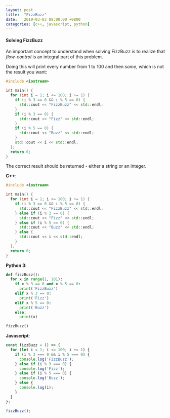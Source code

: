 ```yaml
---
layout: post
title:  "FizzBuzz"
date:   2019-03-03 08:00:00 +0800
categories: [c++, javascript, python]
---
```


#### Solving FizzBuzz

An important concept to understand when solving FizzBuzz is to realize that _flow-control_ is an integral part of this problem.

Doing this will print every number from 1 to 100 and then _some_, which is not the result you want:

```c++
#include <iostream>

int main() {
  for (int i = 1; i <= 100; i += 1) {
    if (i % 3 == 0 && i % 5 == 0) {
      std::cout << "FizzBuzz" << std::endl;
    }
    if (i % 3 == 0) {
      std::cout << "Fizz" << std::endl;
    }
    if (i % 5 == 0) {
      std::cout << "Buzz" << std::endl;
    }
    std::cout << i << std::endl;
  };
  return 0;
}
```

The correct result should be returned - either a string or an integer.

**C++**:

```c++
#include <iostream>

int main() {
  for (int i = 1; i <= 100; i += 1) {
    if (i % 3 == 0 && i % 5 == 0) {
      std::cout << "FizzBuzz" << std::endl;
    } else if (i % 3 == 0) {
      std::cout << "Fizz" << std::endl;
    } else if (i % 5 == 0) {
      std::cout << "Buzz" << std::endl;
    } else {
      std::cout << i << std::endl;
    }
  };
  return 0;
}
```

**Python 3**:

```python
def fizzBuzz():
  for x in range(1, 101):
    if x % 3 == 0 and x % 5 == 0:
      print('FizzBuzz')
    elif x % 3 == 0:
      print('Fizz')
    elif x % 5 == 0:
      print('Buzz')
    else:
      print(x)

fizzBuzz()
```

**Javascript**:

```javascript
const fizzBuzz = () => {
  for (let i = 1; i <= 100; i += 1) {
    if (i % 3 === 0 && i % 5 === 0) {
      console.log('FizzBuzz');
    } else if (i % 3 === 0) {
      console.log('Fizz');
    } else if (i % 5 === 0) {
      console.log('Buzz');
    } else {
      console.log(i);
    }
  }
};

fizzBuzz();
```